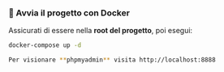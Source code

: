 ### 🚀 Avvia il progetto con Docker

Assicurati di essere nella **root del progetto**, poi esegui:

```bash
docker-compose up -d

Per visionare **phpmyadmin** visita http://localhost:8888
